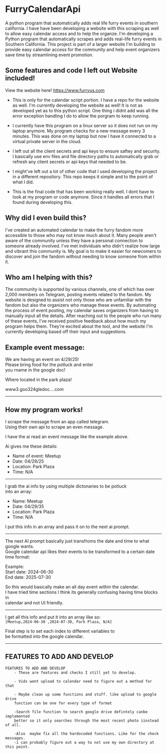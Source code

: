 # FurryCalendarApi
 A python program that automatically adds real life furry events in southern california.  I have have been developing a website with this scraping as well to allow easy calendar access and to help the organze. I'm developing a Python program that automatically scrapes and adds real-life furry events in Southern California. This project is part of a larger website I'm building to provide easy calendar access for the community and help event organizers save time by streamlining event promotion.

## Some features and code I left out Website included!

View the website here!
https://www.furryus.com

- This is only for the calendar script portion. I have a repo for the website as well.
I'm currently developing the website as well! It is not as developed yet as to this python script.
One thing i didnt add was all the error exception handling I do to allow the porgram to keep running.

- I currently have this program on a linux server so it does not run on my laptop anymore.
My program checks for a new message every 3 minutes. This was done on my laptop but now I
have it connected to a virtual private server in the cloud.

- I left out all the client secrets and api keys to ensure saftey and security. 
I basically use env files and file directory paths to automatically grab or refresh
any client secrets or api keys that needed to be. 

- I might've left out a lot of other code that I used developing the project in a different repository. This repo keeps it simple and to the point of what I did.

- This is the final code that has been working really well. I dont have to look at my program or code anymore. Since it handles all errors that I found during developing this.

## Why did I even build this?

I've created an automated calendar to make the furry fandom more accessible to those who may not know much about it. Many people aren't aware of the community unless they have a personal connection to someone already involved. I've met individuals who didn't realize how large and vibrant this community is. My goal is to make it easier for newcomers to discover and join the fandom without needing to know someone from within it.

## Who am I helping with this?

The community is supported by various channels, one of which has over 2,000 members on Telegram, posting events related to the fandom. My website is designed to assist not only those who are unfamiliar with the fandom but also the organizers who manage these events. By automating the process of event posting, my calendar saves organizers from having to manually input all the details. After reaching out to the people who run many of these events, I’ve received positive feedback about how much my program helps them. They’re excited about the tool, and the website I'm currently developing based off their input and suggestions.

## Example event message:

We are having an event on 4/29/25!  
Please bring food for the potluck and enter  
you rname in the google doc!  

Where located in the park plaza!  

www3.goo324gledoc....com

---

## How my program works!

I scrape the message from an app called telegram.  
Using their own api to scrape an even message.  

I have the ai read an event message like the example above.  

Ai gives me these details:

- Name of event: Meetup  
- Date: 04/29/25  
- Location: Park Plaza  
- Time: N/A

---

I grab the ai info by using multiple dictonaries to be potluck  
into an array:

- Name: Meetup  
- Date: 04/29/35  
- Location: Park Plaza  
- Time: N/A

I put this info in an array and pass it on to the next ai prompt.

---

The next AI prompt basically just transfroms the date and time to what google wants.  
Google calendar api likes their events to be transformed to a certain date time format:

Example:  
Start date: 2024-06-30  
End date: 2025-07-30  

So this would basically make an all day event within the calendar.  
I have tried time sections I think its generally confusing having time blocks in  
calendar and not UI friendly.

---

I get all this info and put it into an array like so:  
`[Meetup,2024-06-30 ,2024-07-30, Park Plaza, N/A]`

Final step is to set each index to different variables to  
be formatted into the google calendar.

---

## FEATURES TO ADD AND DEVELOP
    
    FEATURES TO ADD AND DEVELOP
        - These are features and checks I still yet to develop.

        - Vids wont upload to calendar need to figure out a method for that
        
        - Maybe clean up some functions and stuff. like upload to google drive
        function can be one for every type of format

        -Search file function to search google drive defintely canbe implemented
        better so it only searches through the most recent photo iinstead of all.

        -Also  maybe fix all the hardocoded functions. Like for the check messages. 
        -i can probably figure out a way to not use my own directory at this point.

